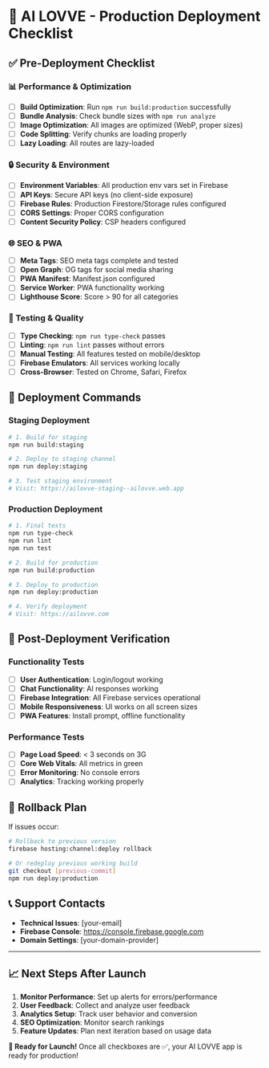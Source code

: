 # 🚀 AI LOVVE - Production Deployment Checklist

## ✅ Pre-Deployment Checklist

### 📊 Performance & Optimization
- [ ] **Build Optimization**: Run `npm run build:production` successfully
- [ ] **Bundle Analysis**: Check bundle sizes with `npm run analyze`
- [ ] **Image Optimization**: All images are optimized (WebP, proper sizes)
- [ ] **Code Splitting**: Verify chunks are loading properly
- [ ] **Lazy Loading**: All routes are lazy-loaded

### 🔒 Security & Environment
- [ ] **Environment Variables**: All production env vars set in Firebase
- [ ] **API Keys**: Secure API keys (no client-side exposure)
- [ ] **Firebase Rules**: Production Firestore/Storage rules configured
- [ ] **CORS Settings**: Proper CORS configuration
- [ ] **Content Security Policy**: CSP headers configured

### 🌐 SEO & PWA
- [ ] **Meta Tags**: SEO meta tags complete and tested
- [ ] **Open Graph**: OG tags for social media sharing
- [ ] **PWA Manifest**: Manifest.json configured
- [ ] **Service Worker**: PWA functionality working
- [ ] **Lighthouse Score**: Score > 90 for all categories

### 🧪 Testing & Quality
- [ ] **Type Checking**: `npm run type-check` passes
- [ ] **Linting**: `npm run lint` passes without errors
- [ ] **Manual Testing**: All features tested on mobile/desktop
- [ ] **Firebase Emulators**: All services working locally
- [ ] **Cross-Browser**: Tested on Chrome, Safari, Firefox

## 🔧 Deployment Commands

### Staging Deployment
```bash
# 1. Build for staging
npm run build:staging

# 2. Deploy to staging channel
npm run deploy:staging

# 3. Test staging environment
# Visit: https://ailovve-staging--ailovve.web.app
```

### Production Deployment
```bash
# 1. Final tests
npm run type-check
npm run lint
npm run test

# 2. Build for production
npm run build:production

# 3. Deploy to production
npm run deploy:production

# 4. Verify deployment
# Visit: https://ailovve.com
```

## 📱 Post-Deployment Verification

### Functionality Tests
- [ ] **User Authentication**: Login/logout working
- [ ] **Chat Functionality**: AI responses working
- [ ] **Firebase Integration**: All Firebase services operational
- [ ] **Mobile Responsiveness**: UI works on all screen sizes
- [ ] **PWA Features**: Install prompt, offline functionality

### Performance Tests
- [ ] **Page Load Speed**: < 3 seconds on 3G
- [ ] **Core Web Vitals**: All metrics in green
- [ ] **Error Monitoring**: No console errors
- [ ] **Analytics**: Tracking working properly

## 🚨 Rollback Plan

If issues occur:
```bash
# Rollback to previous version
firebase hosting:channel:deploy rollback

# Or redeploy previous working build
git checkout [previous-commit]
npm run deploy:production
```

## 📞 Support Contacts

- **Technical Issues**: [your-email]
- **Firebase Console**: https://console.firebase.google.com
- **Domain Settings**: [your-domain-provider]

---

## 📈 Next Steps After Launch

1. **Monitor Performance**: Set up alerts for errors/performance
2. **User Feedback**: Collect and analyze user feedback
3. **Analytics Setup**: Track user behavior and conversion
4. **SEO Optimization**: Monitor search rankings
5. **Feature Updates**: Plan next iteration based on usage data

**🎉 Ready for Launch!** 
Once all checkboxes are ✅, your AI LOVVE app is ready for production! 